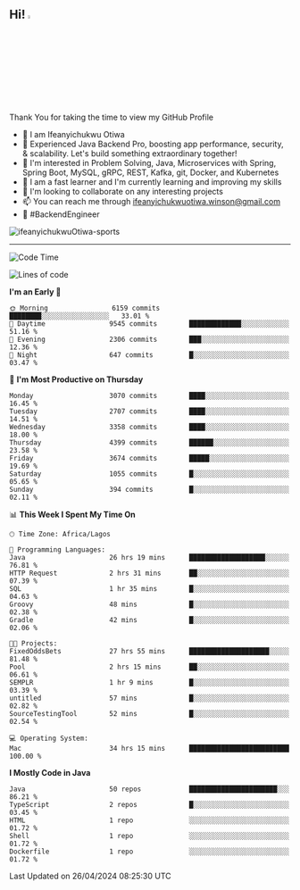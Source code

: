 <!-- BLOG-POST-LIST:START --><!-- BLOG-POST-LIST:END -->

## Hi! <img src="https://media.giphy.com/media/hvRJCLFzcasrR4ia7z/giphy.gif" width="4%"> 

Thank You for taking the time to view my GitHub Profile

- 👋 I am Ifeanyichukwu Otiwa
- 🚀 Experienced Java Backend Pro, boosting app performance, security, & scalability. Let's build something extraordinary together!
- 👀 I'm interested in Problem Solving, Java, Microservices with Spring, Spring Boot, MySQL, gRPC, REST, Kafka, git, Docker, and Kubernetes
- 🌱 I am a fast learner and I'm currently learning and improving my skills
- 💞️ I'm looking to collaborate on any interesting projects
- 📫 You can reach me through ifeanyichukwuotiwa.winson@gmail.com
- 🚀 #BackendEngineer

<p align="left" marginTop="10px"> <img src="https://komarev.com/ghpvc/?username=ifeanyichukwuOtiwa-sports&label=Profile%20views&color=0e75b6&style=for-the-badge" alt="ifeanyichukwuOtiwa-sports" /> </p>

***

<!--START_SECTION:waka-->
![Code Time](http://img.shields.io/badge/Code%20Time-2%2C452%20hrs%2058%20mins-blue)

![Lines of code](https://img.shields.io/badge/From%20Hello%20World%20I%27ve%20Written-5.0%20million%20lines%20of%20code-blue)

**I'm an Early 🐤** 

```text
🌞 Morning                6159 commits        ████████░░░░░░░░░░░░░░░░░   33.01 % 
🌆 Daytime                9545 commits        █████████████░░░░░░░░░░░░   51.16 % 
🌃 Evening                2306 commits        ███░░░░░░░░░░░░░░░░░░░░░░   12.36 % 
🌙 Night                  647 commits         █░░░░░░░░░░░░░░░░░░░░░░░░   03.47 % 
```
📅 **I'm Most Productive on Thursday** 

```text
Monday                   3070 commits        ████░░░░░░░░░░░░░░░░░░░░░   16.45 % 
Tuesday                  2707 commits        ████░░░░░░░░░░░░░░░░░░░░░   14.51 % 
Wednesday                3358 commits        ████░░░░░░░░░░░░░░░░░░░░░   18.00 % 
Thursday                 4399 commits        ██████░░░░░░░░░░░░░░░░░░░   23.58 % 
Friday                   3674 commits        █████░░░░░░░░░░░░░░░░░░░░   19.69 % 
Saturday                 1055 commits        █░░░░░░░░░░░░░░░░░░░░░░░░   05.65 % 
Sunday                   394 commits         █░░░░░░░░░░░░░░░░░░░░░░░░   02.11 % 
```


📊 **This Week I Spent My Time On** 

```text
🕑︎ Time Zone: Africa/Lagos

💬 Programming Languages: 
Java                     26 hrs 19 mins      ███████████████████░░░░░░   76.81 % 
HTTP Request             2 hrs 31 mins       ██░░░░░░░░░░░░░░░░░░░░░░░   07.39 % 
SQL                      1 hr 35 mins        █░░░░░░░░░░░░░░░░░░░░░░░░   04.63 % 
Groovy                   48 mins             █░░░░░░░░░░░░░░░░░░░░░░░░   02.38 % 
Gradle                   42 mins             █░░░░░░░░░░░░░░░░░░░░░░░░   02.06 % 

🐱‍💻 Projects: 
FixedOddsBets            27 hrs 55 mins      ████████████████████░░░░░   81.48 % 
Pool                     2 hrs 15 mins       ██░░░░░░░░░░░░░░░░░░░░░░░   06.61 % 
SEMPLR                   1 hr 9 mins         █░░░░░░░░░░░░░░░░░░░░░░░░   03.39 % 
untitled                 57 mins             █░░░░░░░░░░░░░░░░░░░░░░░░   02.82 % 
SourceTestingTool        52 mins             █░░░░░░░░░░░░░░░░░░░░░░░░   02.54 % 

💻 Operating System: 
Mac                      34 hrs 15 mins      █████████████████████████   100.00 % 
```

**I Mostly Code in Java** 

```text
Java                     50 repos            ██████████████████████░░░   86.21 % 
TypeScript               2 repos             █░░░░░░░░░░░░░░░░░░░░░░░░   03.45 % 
HTML                     1 repo              ░░░░░░░░░░░░░░░░░░░░░░░░░   01.72 % 
Shell                    1 repo              ░░░░░░░░░░░░░░░░░░░░░░░░░   01.72 % 
Dockerfile               1 repo              ░░░░░░░░░░░░░░░░░░░░░░░░░   01.72 % 
```




 Last Updated on 26/04/2024 08:25:30 UTC
<!--END_SECTION:waka-->

<!--
<p align="center">
![trophy](https://github-profile-trophy.vercel.app/?username=ifeanyichukwuOtiwa-sports&theme=onedark) (https://github.com/ryo-ma/github-profile-trophy)
</p>
-->

<!---
ifeanyi-otiwa/ifeanyi-otiwa is a ✨ special ✨ repository because its `README.md` (this file) appears on your GitHub profile.
You can click the Preview link to take a look at your changes.
--->
